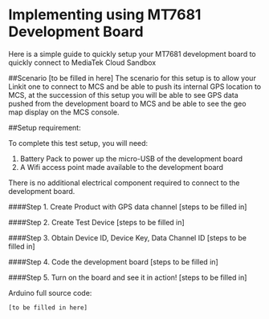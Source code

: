 # Implementing using MT7681 Development Board

Here is a simple guide to quickly setup your MT7681 development board to quickly connect to MediaTek Cloud Sandbox

##Scenario
[to be filled in here]
The scenario for this setup is to allow your Linkit one to connect to MCS and be able to push its internal GPS location to MCS, at the succession of this setup you will be able to see GPS data pushed from the development board to MCS and be able to see the geo map display on the MCS console.


##Setup requirement:

To complete this test setup, you will need:

1. Battery Pack to power up the micro-USB of the development board
2. A Wifi access point made available to the development board

There is no additional electrical component required to connect to the development board.


####Step 1. Create Product with GPS data channel
[steps to be filled in]

####Step 2. Create Test Device
[steps to be filled in]

####Step 3. Obtain Device ID, Device Key, Data Channel ID
[steps to be filled in]

####Step 4. Code the development board
[steps to be filled in]

####Step 5. Turn on the board and see it in action!
[steps to be filled in]

Arduino full source code:

```
[to be filled in here]
